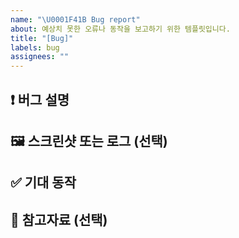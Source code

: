 ```yaml
---
name: "\U0001F41B Bug report"
about: 예상치 못한 오류나 동작을 보고하기 위한 템플릿입니다.
title: "[Bug]"
labels: bug
assignees: ""
---
```


## ❗️ 버그 설명

<!-- 발생한 문제를 명확하고 간결하게 설명해주세요. -->

>

## 🖼️ 스크린샷 또는 로그 (선택)

<!-- 가능하다면 관련된 이미지나 콘솔 로그를 첨부해주세요. -->

>

## ✅ 기대 동작

<!-- 정상적으로 기대했던 동작은 무엇인가요? -->

>

## 📎 참고자료 (선택)

<!-- 관련 이슈나 문서가 있다면 첨부해주세요. -->

>
